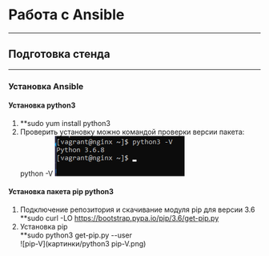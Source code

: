 # **Работа с Ansible**
_________________________________________________
## **Подготовка стенда**
_____________________________
 ### **Установка Ansible**
 #### **Установка python3**
1. **sudo yum install python3
2. Проверить установку можно командой проверки версии пакета: python -V
![python3](картинки/python-V.png)
#### **Установка пакета pip python3** 
1. Подключение репозитория и скачивание модуля pip для версии 3.6 <br>
**sudo curl -LO https://bootstrap.pypa.io/pip/3.6/get-pip.py <br>
2. Установка pip <br>
**sudo python3 get-pip.py --user <br>
![pip-V](картинки/python3 pip-V.png)
